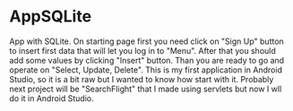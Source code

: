 # AppSQLite
App with SQLite.
On starting page first you need click on "Sign Up" button to insert first data that will let you log in to "Menu". 
After that you should add some values by clicking "Insert" button.
Than you are ready to go and operate on "Select, Update, Delete". 
This is my first application in Android Studio, so it is a bit raw but I wanted to know how start with it. 
Probably next project will be "SearchFlight" that I made using servlets but now I wll do it in Android Studio.
